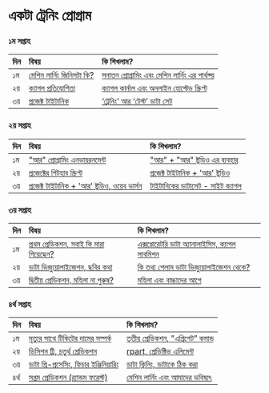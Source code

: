 # একটা ট্রেনিং প্রোগ্রাম

### ১ম সপ্তাহ

| দিন | বিষয় | কি শিখলাম? |
| :--- | :--- | :--- |
| ১ম | [মেশিন লার্নিং জিনিসটা কি?](https://rakibul-hassan.gitbook.io/mlbook-titanic/introduction/what-is-ml) | [সনাতন প্রোগ্রামিং এবং মেশিন লার্নিং এর পার্থক্য়](https://rakibul-hassan.gitbook.io/mlbook-titanic/introduction/why-data) |
| ২য় | [ক্যাগল প্রতিযোগিতা](https://rakibul-hassan.gitbook.io/mlbook-titanic/kaggle/why-kaggle) | [ক্যাগল কার্নাল এবং অনলাইন হোস্টেড স্ক্রিপ্ট](https://rakibul-hassan.gitbook.io/mlbook-titanic/kaggle/why-kaggle) |
| ৩য় | [প্রজেক্ট টাইটানিক](https://rakibul-hassan.gitbook.io/mlbook-titanic/project-titanic/titanic-story) | [‘ট্রেনিং’ আর ‘টেস্ট’ ডাটা সেট](https://rakibul-hassan.gitbook.io/mlbook-titanic/project-titanic/trg-test) |

### ২য় সপ্তাহ

| দিন | বিষয় | কি শিখলাম? |
| :--- | :--- | :--- |
| ১ম | ["আর" প্রোগ্রামিং এনভায়রনমেন্ট](https://rakibul-hassan.gitbook.io/mlbook-titanic/r-environment/r-r-studio) | ["আর" + "আর" ষ্টুডিও এর ব্যবহার](https://rakibul-hassan.gitbook.io/mlbook-titanic/r-environment/r-studio-installation) |
| ২য় | [প্রজেক্টের গিটহাব স্ক্রিপ্ট](https://rakibul-hassan.gitbook.io/mlbook-titanic/r-environment/github-script) | [প্রজেক্ট টাইটানিক + 'আর' ষ্টুডিও](https://rakibul-hassan.gitbook.io/mlbook-titanic/r-environment/r-commands) |
| ৩য় | [প্রজেক্ট টাইটানিক + 'আর' ষ্টুডিও, ওয়েব ভার্সন](https://rakibul-hassan.gitbook.io/mlbook-titanic/r-environment/r-commands) | [টাইটানিকের ডাটাসেট - সাইট ক্যাগল](https://rakibul-hassan.gitbook.io/mlbook-titanic/r-environment/r-commands) |

### ৩য় সপ্তাহ

| দিন | বিষয় | কি শিখলাম? |
| :--- | :--- | :--- |
| ১ম | [প্রথম প্রেডিকশন, সবাই কি মারা গিয়েছেন?](https://rakibul-hassan.gitbook.io/mlbook-titanic/prediction/1stprediction) | [এক্সপ্লোরেটরি ডাটা অ্যানালাইসিস, ক্যাগল সাবমিশন](https://rakibul-hassan.gitbook.io/mlbook-titanic/prediction/1stprediction) |
| ২য় | [ডাটা ভিজ্যুয়ালাইজেশন, ছবির কথা](https://rakibul-hassan.gitbook.io/mlbook-titanic/prediction/data-munging) | [কি তথ্য পেলাম ডাটা ভিজ্যুয়ালাইজেশন থেকে?](https://rakibul-hassan.gitbook.io/mlbook-titanic/prediction/data-munging) |
| ৩য় | [দ্বিতীয় প্রেডিকশন, মহিলা না পুরুষ?](https://rakibul-hassan.gitbook.io/mlbook-titanic/prediction/2ndprediction) | [মহিলা এবং বাচ্চাদের আগে](https://rakibul-hassan.gitbook.io/mlbook-titanic/prediction/2ndprediction) |

### ৪র্থ সপ্তাহ 

| দিন | বিষয় | কি শিখলাম? |
| :--- | :--- | :--- |
| ১ম | [মৃত্যুর সাথে টিকিটের দামের সম্পর্ক](https://rakibul-hassan.gitbook.io/mlbook-titanic/prediction/3rdprediction) | [তৃতীয় প্রেডিকশন, "এগ্রিগেট” কমান্ড](https://rakibul-hassan.gitbook.io/mlbook-titanic/prediction/3rdprediction) |
| ২য় | [ডিসিশন ট্রি, চতুর্থ প্রেডিকশন](https://rakibul-hassan.gitbook.io/mlbook-titanic/prediction/decision-tree) | [rpart, প্রেডিক্টিভ এলিমেন্ট](https://rakibul-hassan.gitbook.io/mlbook-titanic/prediction/4thprediction) |
| ৩য় | [ডাটা প্রি-প্রসেসিং, ফিচার ইঞ্জিনিয়ারিং](https://rakibul-hassan.gitbook.io/mlbook-titanic/prediction/5thprediction) | [ডাটা ক্লিনিং, ডাটাকে ঠিক করা](https://rakibul-hassan.gitbook.io/mlbook-titanic/prediction/6th-prediction) |
| ৪র্থ | [সপ্তম প্রেডিকশন \(র‌্যান্ডম ফরেস্ট\)](https://rakibul-hassan.gitbook.io/mlbook-titanic/prediction/7th-prediction) | [মেশিন লার্নিং এবং আমাদের ভবিষ্যৎ](https://rakibul-hassan.gitbook.io/mlbook-titanic/whats-in-future/in-future)  |

